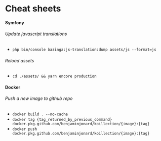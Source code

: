 # Cheat sheets

#### Symfony
###### Update javascript translations
- `php bin/console bazinga:js-translation:dump assets/js --format=js`

###### Reload assets
- `cd ./assets/ && yarn encore production`

#### Docker
###### Push a new image to github repo
- `docker build . --no-cache`
- `docker tag {tag_returned_by_previous_command} docker.pkg.github.com/benjaminjonard/koillection/{image}:{tag}`
- `docker push docker.pkg.github.com/benjaminjonard/koillection/{image}:{tag}`


